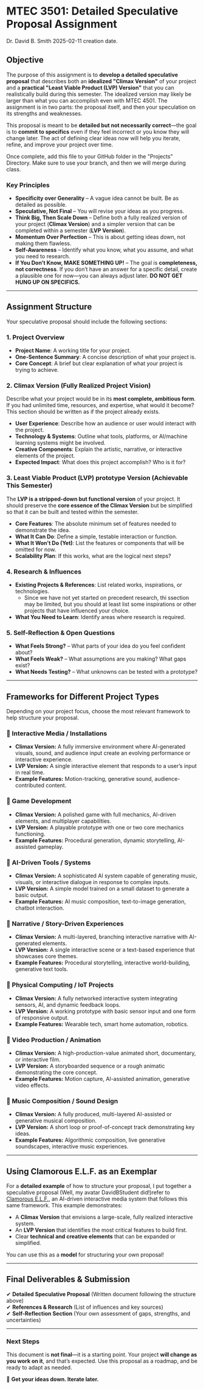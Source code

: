 # **MTEC 3501: Detailed Speculative Proposal Assignment**
Dr. David B. Smith 
2025-02-11 creation date.

## **Objective**  
The purpose of this assignment is to **develop a detailed speculative proposal** that describes both an **idealized "Climax Version"** of your project and a **practical "Least Viable Product (LVP) Version"** that you can realistically build during this semester. The idealized version may likely be larger than what you can accomplish even with MTEC 4501.  The assignment is in two parts:  the proposal itself, and then your speculation on its strengths and weaknesses.  

This proposal is meant to be **detailed but not necessarily correct**—the goal is to **commit to specifics** even if they feel incorrect or you know they will change later. The act of defining clear ideas now will help you iterate, refine, and improve your project over time. 

Once complete, add this file to your GitHub folder in the "Projects" Directory.  Make sure to use your branch, and then we will merge during class.

### **Key Principles**
- **Specificity over Generality** – A vague idea cannot be built. Be as detailed as possible.
- **Speculative, Not Final** – You will revise your ideas as you progress.
- **Think Big, Then Scale Down** – Define both a fully realized version of your project (**Climax Version**) and a simpler version that can be completed within a semester (**LVP Version**).
- **Momentum Over Perfection** – This is about getting ideas down, not making them flawless. 
- **Self-Awareness** – Identify what you know, what you assume, and what you need to research. 
- **If You Don’t Know, MAKE SOMETHING UP!** – The goal is **completeness, not correctness**. If you don’t have an answer for a specific detail, create a plausible one for now—you can always adjust later. **DO NOT GET HUNG UP ON SPECIFICS.**

---

## **Assignment Structure**
Your speculative proposal should include the following sections:

### **1. Project Overview**  
- **Project Name**: A working title for your project.
- **One-Sentence Summary**: A concise description of what your project is.
- **Core Concept**: A brief but clear explanation of what your project is trying to achieve.

### **2. Climax Version (Fully Realized Project Vision)**  
Describe what your project would be in its **most complete, ambitious form**. If you had unlimited time, resources, and expertise, what would it become? This section should be written as if the project already exists.
- **User Experience**: Describe how an audience or user would interact with the project.
- **Technology & Systems**: Outline what tools, platforms, or AI/machine learning systems might be involved.
- **Creative Components**: Explain the artistic, narrative, or interactive elements of the project.
- **Expected Impact**: What does this project accomplish? Who is it for?

### **3. Least Viable Product (LVP) prototype Version (Achievable This Semester)**  
The **LVP is a stripped-down but functional version** of your project. It should preserve the **core essence of the Climax Version** but be simplified so that it can be built and tested within the semester.
- **Core Features**: The absolute minimum set of features needed to demonstrate the idea.
- **What It Can Do**: Define a simple, testable interaction or function.
- **What It Won’t Do (Yet)**: List the features or components that will be omitted for now.
- **Scalability Plan**: If this works, what are the logical next steps?

### **4. Research & Influences**  
- **Existing Projects & References**: List related works, inspirations, or technologies.
  - Since we have not yet started on precedent research, thi ssection may be limited, but you should at least list some inspirations or other projects that have influenced your choice.
- **What You Need to Learn**: Identify areas where research is required.

### **5. Self-Reflection & Open Questions**  
- **What Feels Strong?** – What parts of your idea do you feel confident about?
- **What Feels Weak?** – What assumptions are you making? What gaps exist?
- **What Needs Testing?** – What unknowns can be tested with a prototype?

---

## **Frameworks for Different Project Types**  
Depending on your project focus, choose the most relevant framework to help structure your proposal.

### **🔹 Interactive Media / Installations**
- **Climax Version:** A fully immersive environment where AI-generated visuals, sound, and audience input create an evolving performance or interactive experience.
- **LVP Version:** A single interactive element that responds to a user’s input in real time.
- **Example Features:** Motion-tracking, generative sound, audience-contributed content.

### **🔹 Game Development**
- **Climax Version:** A polished game with full mechanics, AI-driven elements, and multiplayer capabilities.
- **LVP Version:** A playable prototype with one or two core mechanics functioning.
- **Example Features:** Procedural generation, dynamic storytelling, AI-assisted gameplay.

### **🔹 AI-Driven Tools / Systems**
- **Climax Version:** A sophisticated AI system capable of generating music, visuals, or interactive dialogue in response to complex inputs.
- **LVP Version:** A simple model trained on a small dataset to generate a basic output.
- **Example Features:** AI music composition, text-to-image generation, chatbot interaction.

### **🔹 Narrative / Story-Driven Experiences**
- **Climax Version:** A multi-layered, branching interactive narrative with AI-generated elements.
- **LVP Version:** A single interactive scene or a text-based experience that showcases core themes.
- **Example Features:** Procedural storytelling, interactive world-building, generative text tools.

### **🔹 Physical Computing / IoT Projects**
- **Climax Version:** A fully networked interactive system integrating sensors, AI, and dynamic feedback loops.
- **LVP Version:** A working prototype with basic sensor input and one form of responsive output.
- **Example Features:** Wearable tech, smart home automation, robotics.

### **🔹 Video Production / Animation**
- **Climax Version:** A high-production-value animated short, documentary, or interactive film.
- **LVP Version:** A storyboarded sequence or a rough animatic demonstrating the core concept.
- **Example Features:** Motion capture, AI-assisted animation, generative video effects.

### **🔹 Music Composition / Sound Design**
- **Climax Version:** A fully produced, multi-layered AI-assisted or generative musical composition.
- **LVP Version:** A short loop or proof-of-concept track demonstrating key ideas.
- **Example Features:** Algorithmic composition, live generative soundscapes, interactive music experiences.

---

## **Using Clamorous E.L.F. as an Exemplar**  
For a **detailed example** of how to structure your proposal, I put together a speculative proposal (Well, my avatar DavidBStudent did!)refer to [Clamorous E.L.F.](#), an AI-driven interactive media system that follows this same framework. This example demonstrates:
- A **Climax Version** that envisions a large-scale, fully realized interactive system.
- An **LVP Version** that identifies the most critical features to build first.
- Clear **technical and creative elements** that can be expanded or simplified.

You can use this as a **model** for structuring your own proposal!

---

## **Final Deliverables & Submission**  
✔ **Detailed Speculative Proposal** (Written document following the structure above)  
✔ **References & Research** (List of influences and key sources)  
✔ **Self-Reflection Section** (Your own assessment of gaps, strengths, and uncertainties)  

---

### **Next Steps**  
This document is **not final**—it is a starting point. Your project **will change as you work on it**, and that’s expected. Use this proposal as a roadmap, and be ready to adapt as needed. 

🚀 **Get your ideas down. Iterate later.**

